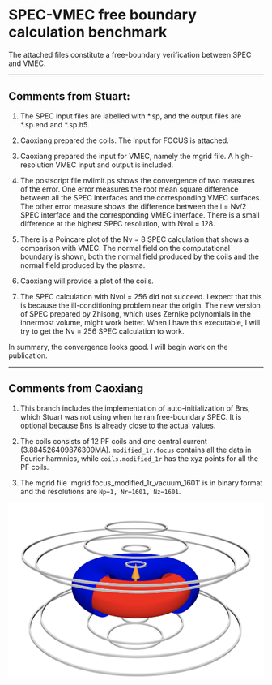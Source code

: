 # SPEC-VMEC free boundary calculation benchmark

The attached files constitute a free-boundary verification between SPEC and VMEC.

---
## Comments from Stuart:

1) The SPEC input files are labelled with *.sp, and the output files are *.sp.end and *.sp.h5.

2) Caoxiang prepared the coils. The input for FOCUS is attached.

3) Caoxiang prepared the input for VMEC, namely the mgrid file. A high-resolution VMEC input and output is included.

4) The postscript file nvlimit.ps shows the convergence of two measures of the error. One error measures the root mean square difference between all the SPEC interfaces and the corresponding VMEC surfaces. The other error measure shows the difference between the i = Nv/2 SPEC interface and the corresponding VMEC interface. There is a small difference at the highest SPEC resolution, with Nvol = 128.

5) There is a Poincare plot of the Nv = 8 SPEC calculation that shows a comparison with VMEC. The normal field on the computational boundary is shown, both the normal field produced by the coils and the normal field produced by the plasma.

6) Caoxiang will provide a plot of the coils.

7) The SPEC calculation with Nvol = 256 did not succeed. I expect that this is because the ill-conditioning problem near the origin. The new version of SPEC prepared by Zhisong, which uses Zernike polynomials in the innermost volume, might work better. When I have this executable, I will try to get the Nv = 256 SPEC calculation to work.


In summary, the convergence looks good. I will begin work on the publication.

---

## Comments from Caoxiang

1. This branch includes the implementation of auto-initialization of Bns, which Stuart was not using when he ran free-boundary SPEC. It is optional because Bns is already close to the actual values. 

2. The coils consists of 12 PF coils and one central current (3.884526409876309MA). `modified_1r.focus` contains all the data in Fourier harmnics, while `coils.modified_1r` has the xyz points for all the PF coils.

3. The mgrid file 'mgrid.focus_modified_1r_vacuum_1601' is in binary format and the resolutions are `Np=1, Nr=1601, Nz=1601`.

![solovev coils](solovev_coils.png)
